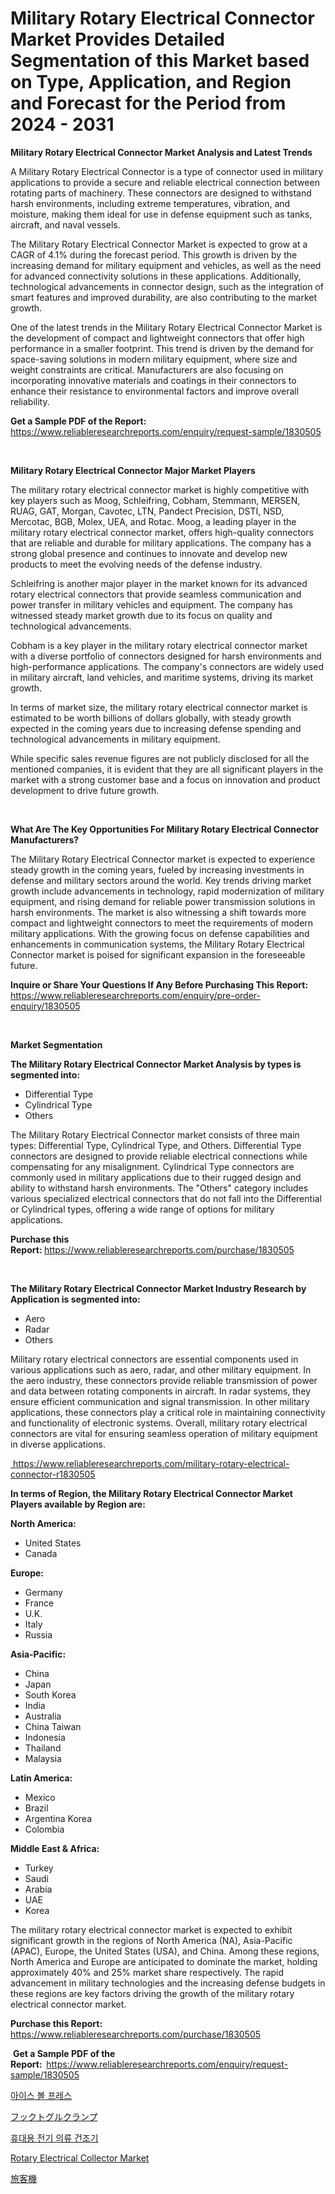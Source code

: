 <p><h1>Military Rotary Electrical Connector Market Provides Detailed Segmentation of this Market based on Type, Application, and Region and Forecast for the Period from 2024 - 2031</h1></p><p><strong>Military Rotary Electrical Connector Market Analysis and Latest Trends</strong></p>
<p><p>A Military Rotary Electrical Connector is a type of connector used in military applications to provide a secure and reliable electrical connection between rotating parts of machinery. These connectors are designed to withstand harsh environments, including extreme temperatures, vibration, and moisture, making them ideal for use in defense equipment such as tanks, aircraft, and naval vessels.</p><p>The Military Rotary Electrical Connector Market is expected to grow at a CAGR of 4.1% during the forecast period. This growth is driven by the increasing demand for military equipment and vehicles, as well as the need for advanced connectivity solutions in these applications. Additionally, technological advancements in connector design, such as the integration of smart features and improved durability, are also contributing to the market growth.</p><p>One of the latest trends in the Military Rotary Electrical Connector Market is the development of compact and lightweight connectors that offer high performance in a smaller footprint. This trend is driven by the demand for space-saving solutions in modern military equipment, where size and weight constraints are critical. Manufacturers are also focusing on incorporating innovative materials and coatings in their connectors to enhance their resistance to environmental factors and improve overall reliability.</p></p>
<p><strong>Get a Sample PDF of the Report:&nbsp;</strong> <a href="https://www.reliableresearchreports.com/enquiry/request-sample/1830505">https://www.reliableresearchreports.com/enquiry/request-sample/1830505</a></p>
<p>&nbsp;</p>
<p><strong>Military Rotary Electrical Connector Major Market Players</strong></p>
<p><p>The military rotary electrical connector market is highly competitive with key players such as Moog, Schleifring, Cobham, Stemmann, MERSEN, RUAG, GAT, Morgan, Cavotec, LTN, Pandect Precision, DSTI, NSD, Mercotac, BGB, Molex, UEA, and Rotac. Moog, a leading player in the military rotary electrical connector market, offers high-quality connectors that are reliable and durable for military applications. The company has a strong global presence and continues to innovate and develop new products to meet the evolving needs of the defense industry.</p><p>Schleifring is another major player in the market known for its advanced rotary electrical connectors that provide seamless communication and power transfer in military vehicles and equipment. The company has witnessed steady market growth due to its focus on quality and technological advancements.</p><p>Cobham is a key player in the military rotary electrical connector market with a diverse portfolio of connectors designed for harsh environments and high-performance applications. The company's connectors are widely used in military aircraft, land vehicles, and maritime systems, driving its market growth.</p><p>In terms of market size, the military rotary electrical connector market is estimated to be worth billions of dollars globally, with steady growth expected in the coming years due to increasing defense spending and technological advancements in military equipment.</p><p>While specific sales revenue figures are not publicly disclosed for all the mentioned companies, it is evident that they are all significant players in the market with a strong customer base and a focus on innovation and product development to drive future growth.</p></p>
<p>&nbsp;</p>
<p><strong>What Are The Key Opportunities For Military Rotary Electrical Connector Manufacturers?</strong></p>
<p><p>The Military Rotary Electrical Connector market is expected to experience steady growth in the coming years, fueled by increasing investments in defense and military sectors around the world. Key trends driving market growth include advancements in technology, rapid modernization of military equipment, and rising demand for reliable power transmission solutions in harsh environments. The market is also witnessing a shift towards more compact and lightweight connectors to meet the requirements of modern military applications. With the growing focus on defense capabilities and enhancements in communication systems, the Military Rotary Electrical Connector market is poised for significant expansion in the foreseeable future.</p></p>
<p><strong>Inquire or Share Your Questions If Any Before Purchasing This Report:</strong> <a href="https://www.reliableresearchreports.com/enquiry/pre-order-enquiry/1830505">https://www.reliableresearchreports.com/enquiry/pre-order-enquiry/1830505</a></p>
<p>&nbsp;</p>
<p><strong>Market Segmentation</strong></p>
<p><strong>The Military Rotary Electrical Connector Market Analysis by types is segmented into:</strong></p>
<p><ul><li>Differential Type</li><li>Cylindrical Type</li><li>Others</li></ul></p>
<p><p>The Military Rotary Electrical Connector market consists of three main types: Differential Type, Cylindrical Type, and Others. Differential Type connectors are designed to provide reliable electrical connections while compensating for any misalignment. Cylindrical Type connectors are commonly used in military applications due to their rugged design and ability to withstand harsh environments. The "Others" category includes various specialized electrical connectors that do not fall into the Differential or Cylindrical types, offering a wide range of options for military applications.</p></p>
<p><strong>Purchase this Report:&nbsp;</strong><a href="https://www.reliableresearchreports.com/purchase/1830505">https://www.reliableresearchreports.com/purchase/1830505</a></p>
<p>&nbsp;</p>
<p><strong>The Military Rotary Electrical Connector Market Industry Research by Application is segmented into:</strong></p>
<p><ul><li>Aero</li><li>Radar</li><li>Others</li></ul></p>
<p><p>Military rotary electrical connectors are essential components used in various applications such as aero, radar, and other military equipment. In the aero industry, these connectors provide reliable transmission of power and data between rotating components in aircraft. In radar systems, they ensure efficient communication and signal transmission. In other military applications, these connectors play a critical role in maintaining connectivity and functionality of electronic systems. Overall, military rotary electrical connectors are vital for ensuring seamless operation of military equipment in diverse applications.</p></p>
<p><a href="https://www.reliableresearchreports.com/military-rotary-electrical-connector-r1830505">&nbsp;https://www.reliableresearchreports.com/military-rotary-electrical-connector-r1830505</a></p>
<p><strong>In terms of Region, the Military Rotary Electrical Connector Market Players available by Region are:</strong></p>
<p>
    <p> <strong> North America: </strong>
        <ul>
            <li>United States</li>
            <li>Canada</li>
        </ul>
        </p> 
    <p> <strong> Europe: </strong>
        <ul>
            <li>Germany</li>
            <li>France</li>
            <li>U.K.</li>
            <li>Italy</li>
            <li>Russia</li>
        </ul>
        </p> 
    <p> <strong> Asia-Pacific: </strong>
        <ul>
            <li>China</li>
            <li>Japan</li>
            <li>South Korea</li>
            <li>India</li>
            <li>Australia</li>
            <li>China Taiwan</li>
            <li>Indonesia</li>
            <li>Thailand</li>
            <li>Malaysia</li>
        </ul>
        </p> 
    <p> <strong> Latin America: </strong>
        <ul>
            <li>Mexico</li>
            <li>Brazil</li>
            <li>Argentina Korea</li>
            <li>Colombia</li>
        </ul>
        </p> 
    <p> <strong> Middle East & Africa: </strong>
        <ul>
            <li>Turkey</li>
            <li>Saudi</li>
            <li>Arabia</li>
            <li>UAE</li>
            <li>Korea</li>
        </ul>
    </p>
    </p>
<p><p>The military rotary electrical connector market is expected to exhibit significant growth in the regions of North America (NA), Asia-Pacific (APAC), Europe, the United States (USA), and China. Among these regions, North America and Europe are anticipated to dominate the market, holding approximately 40% and 25% market share respectively. The rapid advancement in military technologies and the increasing defense budgets in these regions are key factors driving the growth of the military rotary electrical connector market.</p></p>
<p><strong>Purchase this Report: </strong><a href="https://www.reliableresearchreports.com/purchase/1830505">https://www.reliableresearchreports.com/purchase/1830505</a></p>
<p>&nbsp;<strong>Get a Sample PDF of the Report:&nbsp;&nbsp;</strong><a href="https://www.reliableresearchreports.com/enquiry/request-sample/1830505">https://www.reliableresearchreports.com/enquiry/request-sample/1830505</a></p>
<p><strong></strong></p>
<p><p><a href="https://github.com/PhilToryphy7876567/Market-Research-Report-List-1/blob/main/525844338701.md">아이스 볼 프레스</a></p><p><a href="https://github.com/sghwr779811674/Market-Research-Report-List-1/blob/main/534760042213.md">フックトグルクランプ</a></p><p><a href="https://github.com/hzumrdvas204296/Market-Research-Report-List-1/blob/main/917797238700.md">휴대용 전기 의류 건조기</a></p><p><a href="https://github.com/changoleonlaverguenzanoexiste/Market-Research-Report-List-3/blob/main/rotary-electrical-collector-market.md">Rotary Electrical Collector Market</a></p><p><a href="https://medium.com/@brayanborer2023/%E4%B9%97%E5%AE%A2%E6%A9%9F%E5%B8%82%E5%A0%B4-%E5%B8%82%E5%A0%B4cagr-%E5%B8%82%E5%A0%B4%E3%83%88%E3%83%AC%E3%83%B3%E3%83%89-%E3%81%8A%E3%82%88%E3%81%B3%E6%88%90%E9%95%B7%E6%88%A6%E7%95%A5%E3%81%AB%E9%96%A2%E3%81%99%E3%82%8B%E6%B4%9E%E5%AF%9F-c10a20891c78">旅客機</a></p></p>